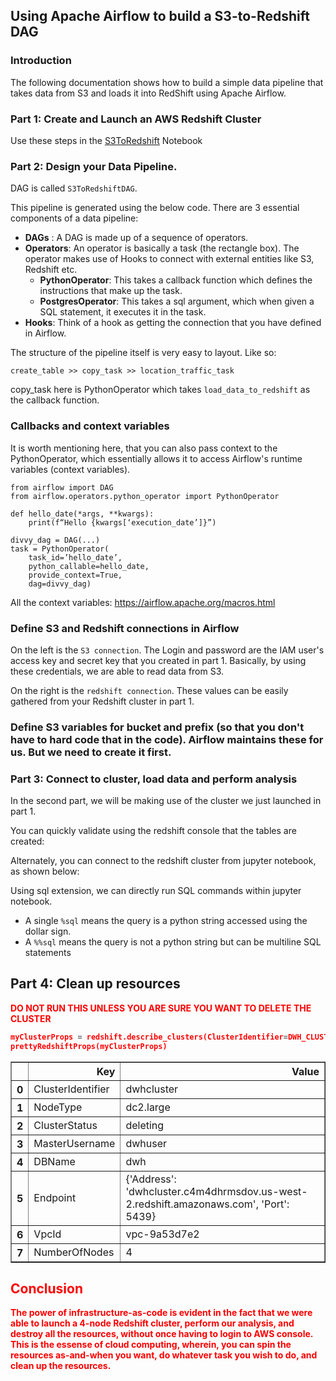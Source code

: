 ## Using Apache Airflow to build a S3-to-Redshift DAG

### Introduction

The following documentation shows how to build a simple data pipeline that takes data from S3 and loads it into RedShift using Apache Airflow.

### Part 1: Create and Launch an AWS Redshift Cluster

Use these steps in the [S3ToRedshift](./04-Airflow/S3ToRedshift.md) Notebook

### Part 2: Design your Data Pipeline.

DAG is called `S3ToRedshiftDAG`.

This pipeline is generated using the below code. There are 3 essential components of a data pipeline:

- **DAGs** : A DAG is made up of a sequence of operators.
- **Operators**: An operator is basically a task (the rectangle box). The operator makes use of Hooks to connect with external entities like S3, Redshift etc.
  - **PythonOperator**: This takes a callback function which defines the instructions that make up the task.
  - **PostgresOperator**: This takes a sql argument, which when given a SQL statement, it executes it in the task.
- **Hooks**: Think of a hook as getting the connection that you have defined in Airflow.

The structure of the pipeline itself is very easy to layout. Like so:

```
create_table >> copy_task >> location_traffic_task
```

copy_task here is PythonOperator which takes `load_data_to_redshift` as the callback function.

<!-- ![data-pipeline](images/data-pipeline.png) -->

### Callbacks and context variables

It is worth mentioning here, that you can also pass context to the PythonOperator, which essentially allows it to access Airflow's runtime variables (context variables).

```
from airflow import DAG
from airflow.operators.python_operator import PythonOperator

def hello_date(*args, **kwargs):
    print(f“Hello {kwargs[‘execution_date’]}”)

divvy_dag = DAG(...)
task = PythonOperator(
    task_id=’hello_date’,
    python_callable=hello_date,
    provide_context=True,
    dag=divvy_dag)
```

All the context variables:
https://airflow.apache.org/macros.html

### Define S3 and Redshift connections in Airflow

On the left is the `S3 connection`. The Login and password are the IAM user's access key and secret key that you created in part 1. Basically, by using these credentials, we are able to read data from S3.

On the right is the `redshift connection`. These values can be easily gathered from your Redshift cluster in part 1.

<!-- ![connections](images/connections.png) -->

### Define S3 variables for bucket and prefix (so that you don't have to hard code that in the code). Airflow maintains these for us. But we need to create it first.

<!-- ![variables](images/variables.png) -->

### Part 3: Connect to cluster, load data and perform analysis

In the second part, we will be making use of the cluster we just launched in part 1.

You can quickly validate using the redshift console that the tables are created:

<!-- ![validate-on-redshift](images/validate-on-redshift.png) -->

Alternately, you can connect to the redshift cluster from jupyter notebook, as shown below:

Using sql extension, we can directly run SQL commands within jupyter notebook.

- A single `%sql` means the query is a python string accessed using the dollar sign.
- A `%%sql` means the query is not a python string but can be multiline SQL statements

## Part 4: Clean up resources

<b><font color='red'>DO NOT RUN THIS UNLESS YOU ARE SURE YOU WANT TO DELETE THE CLUSTER<br/> <b/>

```python
myClusterProps = redshift.describe_clusters(ClusterIdentifier=DWH_CLUSTER_IDENTIFIER)['Clusters'][0]
prettyRedshiftProps(myClusterProps)
```

<div>
  <table border="1" class="dataframe">
    <thead>
     <tr style="text-align: right;">
       <th></th>
       <th>Key</th>
       <th>Value</th>
      </tr>
   </thead>
    <tbody>
      <tr>
      <th>0</th>
      <td>ClusterIdentifier</td>
      <td>dwhcluster</td>
    </tr>
    <tr>
      <th>1</th>
      <td>NodeType</td>
      <td>dc2.large</td>
    </tr>
    <tr>
      <th>2</th>
      <td>ClusterStatus</td>
      <td>deleting</td>
    </tr>
    <tr>
      <th>3</th>
      <td>MasterUsername</td>
      <td>dwhuser</td>
    </tr>
    <tr>
      <th>4</th>
      <td>DBName</td>
      <td>dwh</td>
    </tr>
    <tr>
        <th>5</th>
        <td>Endpoint</td>
        <td>{'Address': 'dwhcluster.c4m4dhrmsdov.us-west-2.redshift.amazonaws.com', 'Port': 5439}</td>
    </tr>
        <tr>
        <th>6</th>
        <td>VpcId</td>
        <td>vpc-9a53d7e2</td>
      </tr>
      <tr>
        <th>7</th>
        <td>NumberOfNodes</td>
        <td>4</td>
     </tr>
    </tbody>
  </table>
</div>

## Conclusion

The power of infrastructure-as-code is evident in the fact that we were able to launch a 4-node Redshift cluster, perform our analysis, and destroy all the resources, without once having to login to AWS console. This is the essense of cloud computing, wherein, you can spin the resources as-and-when you want, do whatever task you wish to do, and clean up the resources.
